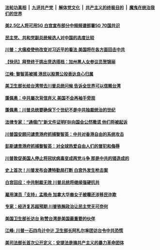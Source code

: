 

####  [法轮功真相](../../../../basic/blob/master/README.md?t=08121131) &nbsp;|&nbsp; [九评共产党](../../../../9ping.md/blob/master/README.md?t=08121131) &nbsp;|&nbsp; [解体党文化](../../../../jtdwh.md/blob/master/README.md?t=08121131)  &nbsp;|&nbsp; [共产主义的终极目的](../../../../gczydzjmd.md/blob/master/README.md?t=08121131) &nbsp;|&nbsp; [魔鬼在统治我们的世界](../../../../mgztzwmdsj.md/blob/master/README.md?t=08121131) 

#### [美2.5亿人将可用5G 白宫宣布部分中频频谱部署5G 70国共识](../pages/soh6/410578.md?t=08121131) 
#### [民主党、共和党副总统候选人对中国的态度比较](../pages/soh6/410557.md?t=08121131) 
#### [川普：大瘟疫使他改变对习近平的看法 美国将在各方面回击中共](../pages/soh6/410509.md?t=08121131) 
#### [【快讯】拜登终于挑出竞选搭档：加州黑人女参议员贺锦丽](../pages/soh6/410497.md?t=08121131) 
#### [江峰: 黎智英被捕 港民以股票公投表达良心归属 ](../pages/soh6/410485.md?t=08121131) 
#### [美卫生部长给台湾带去川普总统问候 告诉全世界可以信赖台湾](../pages/soh6/410452.md?t=08121131) 
#### [蓬佩奥：中共屡次背信弃义 美国不会再袖手旁观](../pages/soh6/410470.md?t=08121131) 
#### [蓬佩奥：川普总统要确保下个世纪不是中共独裁统治的世纪](../pages/soh6/410464.md?t=08121131) 
#### [法律专家：“通俄门”新文件证明FBI向国会公然撒谎 他们将被起诉](../pages/soh6/410458.md?t=08121131) 
#### [川普国安顾问谴责港府抓捕黎智英：中共对香港自由的系统攻击](../pages/soh6/410362.md?t=08121131) 
#### [彭斯谴责港府抓捕黎智英：对全球热爱自由人们的冒犯和侮辱](../pages/soh6/410338.md?t=08121131) 
#### [川普敦促美国人停止将冠状病毒变成两党斗争 那是中共的错造成的](../pages/soh6/410113.md?t=08121131) 
#### [史上首次！川普发布会遭特勤局打断 白宫外发生枪击案   ](../pages/soh6/410089.md?t=08121131) 
#### [白宫回应：中共制裁无效 川普总统将继续强硬抗共](../pages/soh6/410074.md?t=08121131) 
#### [雇用演员「支持」孟晚舟  加拿大华裔女子被曝还涉移民诈欺](../pages/soh6/410047.md?t=08121131) 
#### [专家：经济复苏超预期 川普铁腕政治让民主党无可奈何](../pages/soh6/410062.md?t=08121131) 
#### [美国卫生部长访台 称赞台湾是美国最重要的伙伴](../pages/soh6/410056.md?t=08121131) 
#### [江峰: 川普一石四鸟计中计  卫生部长阿札尔率团访台令中共恐慌  ](../pages/soh6/410050.md?t=08121131) 
#### [美司法部长首次公开定义：安提法是搞共产主义的暴力革命团体](../pages/soh6/409996.md?t=08121131) 
